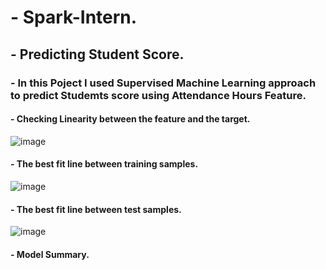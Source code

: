 # - Spark-Intern.
## - Predicting Student Score. 
### - In this Poject I used Supervised Machine Learning approach to predict Studemts score using Attendance Hours Feature.

#### - Checking Linearity between the feature and the target.

![image](https://user-images.githubusercontent.com/32219409/191803475-4573ab7c-b359-46c6-9d9e-5c16ede9b02a.png)

#### - The best fit line between training samples.

![image](https://user-images.githubusercontent.com/32219409/191804152-65925d58-613a-4f67-bad7-f663db3d9196.png)

#### - The best fit line between test samples.

![image](https://user-images.githubusercontent.com/32219409/191804440-a2c73778-4562-499b-8db3-f3676fc9df11.png)

#### - Model Summary.

